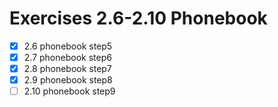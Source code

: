 # Exercises 2.6-2.10 Phonebook
- [X] 2.6 phonebook step5
- [X] 2.7 phonebook step6
- [X] 2.8 phonebook step7
- [X] 2.9 phonebook step8
- [ ] 2.10 phonebook step9
